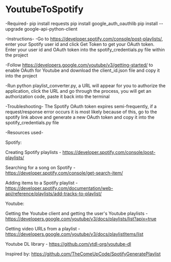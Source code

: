 # YoutubeToSpotify

-Required-
pip install requests
pip install google_auth_oauthlib
pip install --upgrade google-api-python-client

-Instructions-
-Go to https://developer.spotify.com/console/post-playlists/, enter your Spotify user id and click Get Token to get your OAuth token. Enter your user id and OAuth token into the spotify_credentials.py file within the project

-Follow https://developers.google.com/youtube/v3/getting-started/ to enable OAuth for Youtube and download the client_id.json file and copy it into the project

-Run python playlist_converter.py, a URL will appear for you to authorize the application, click the URL and go through the process, you will get an authorization code, paste it back into the terminal

-Troubleshooting-
The Spotify OAuth token expires semi-frequently, if a request/response error occurs it is most likely because of this, go to the spotify link above and generate a new OAuth token and copy it into the spotify_credentials.py file

-Resources used-

Spotify:

Creating Spotify playlists - https://developer.spotify.com/console/post-playlists/

Searching for a song on Spotify - https://developer.spotify.com/console/get-search-item/

Adding items to a Spotify playlist - https://developer.spotify.com/documentation/web-api/reference/playlists/add-tracks-to-playlist/

Youtube:

Getting the Youtube client and getting the user's Youtube playlists - https://developers.google.com/youtube/v3/docs/playlists/list?apix=true

Getting video URLs from a playlist - https://developers.google.com/youtube/v3/docs/playlistItems/list

Youtube DL library - https://github.com/ytdl-org/youtube-dl

Inspired by:
https://github.com/TheComeUpCode/SpotifyGeneratePlaylist
